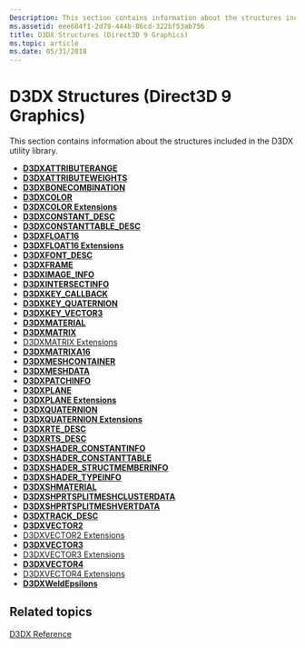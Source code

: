 ```yaml
---
Description: This section contains information about the structures included in the D3DX utility library.
ms.assetid: eee684f1-2d79-444b-86cd-322bf53ab756
title: D3DX Structures (Direct3D 9 Graphics)
ms.topic: article
ms.date: 05/31/2018
---
```


# D3DX Structures (Direct3D 9 Graphics)

This section contains information about the structures included in the D3DX utility library.

-   [**D3DXATTRIBUTERANGE**](d3dxattributerange.md)
-   [**D3DXATTRIBUTEWEIGHTS**](d3dxattributeweights.md)
-   [**D3DXBONECOMBINATION**](d3dxbonecombination.md)
-   [**D3DXCOLOR**](d3dxcolor.md)
-   [**D3DXCOLOR Extensions**](d3dxcolor-extensions.md)
-   [**D3DXCONSTANT\_DESC**](d3dxconstant-desc.md)
-   [**D3DXCONSTANTTABLE\_DESC**](d3dxconstanttable-desc.md)
-   [**D3DXFLOAT16**](d3dxfloat16.md)
-   [**D3DXFLOAT16 Extensions**](d3dxfloat16-extensions.md)
-   [**D3DXFONT\_DESC**](d3dxfont-desc.md)
-   [**D3DXFRAME**](d3dxframe.md)
-   [**D3DXIMAGE\_INFO**](d3dximage-info.md)
-   [**D3DXINTERSECTINFO**](d3dxintersectinfo.md)
-   [**D3DXKEY\_CALLBACK**](d3dxkey-callback.md)
-   [**D3DXKEY\_QUATERNION**](d3dxkey-quaternion.md)
-   [**D3DXKEY\_VECTOR3**](d3dxkey-vector3.md)
-   [**D3DXMATERIAL**](d3dxmaterial.md)
-   [**D3DXMATRIX**](d3dxmatrix.md)
-   [D3DXMATRIX Extensions](d3dxmatrix-extensions.md)
-   [**D3DXMATRIXA16**](d3dxmatrixa16.md)
-   [**D3DXMESHCONTAINER**](d3dxmeshcontainer.md)
-   [**D3DXMESHDATA**](d3dxmeshdata.md)
-   [**D3DXPATCHINFO**](d3dxpatchinfo.md)
-   [**D3DXPLANE**](d3dxplane.md)
-   [**D3DXPLANE Extensions**](d3dxplane-extensions.md)
-   [**D3DXQUATERNION**](d3dxquaternion.md)
-   [**D3DXQUATERNION Extensions**](d3dxquaternion-extensions.md)
-   [**D3DXRTE\_DESC**](d3dxrte-desc.md)
-   [**D3DXRTS\_DESC**](d3dxrts-desc.md)
-   [**D3DXSHADER\_CONSTANTINFO**](d3dxshader-constantinfo.md)
-   [**D3DXSHADER\_CONSTANTTABLE**](d3dxshader-constanttable.md)
-   [**D3DXSHADER\_STRUCTMEMBERINFO**](d3dxshader-structmemberinfo.md)
-   [**D3DXSHADER\_TYPEINFO**](d3dxshader-typeinfo.md)
-   [**D3DXSHMATERIAL**](d3dxshmaterial.md)
-   [**D3DXSHPRTSPLITMESHCLUSTERDATA**](d3dxshprtsplitmeshclusterdata.md)
-   [**D3DXSHPRTSPLITMESHVERTDATA**](d3dxshprtsplitmeshvertdata.md)
-   [**D3DXTRACK\_DESC**](d3dxtrack-desc.md)
-   [**D3DXVECTOR2**](d3dxvector2.md)
-   [D3DXVECTOR2 Extensions](d3dxvector2-extensions.md)
-   [**D3DXVECTOR3**](d3dxvector3.md)
-   [D3DXVECTOR3 Extensions](d3dxvector3-extensions.md)
-   [**D3DXVECTOR4**](d3dxvector4.md)
-   [D3DXVECTOR4 Extensions](d3dxvector4-extensions.md)
-   [**D3DXWeldEpsilons**](d3dxweldepsilons.md)

## Related topics

<dl> <dt>

[D3DX Reference](dx9-graphics-reference-d3dx.md)
</dt> </dl>

 

 



